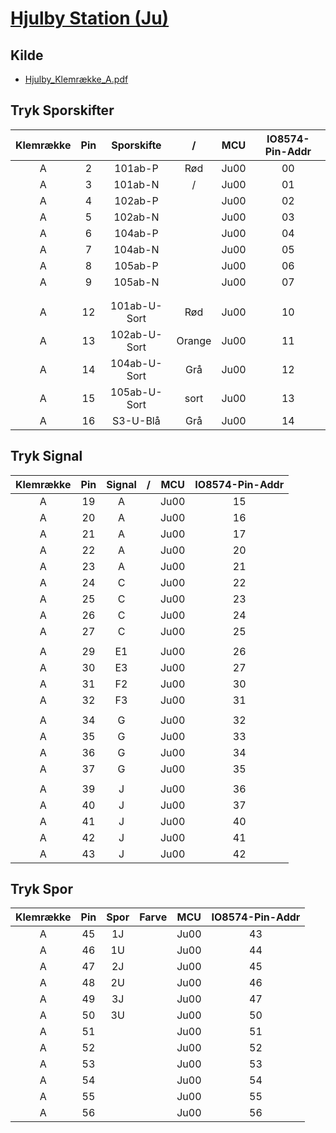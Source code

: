 # [Hjulby Station (Ju)](https://danskejernbaner.dk/vis.station.php?FORLOEB_ID=260&content=Hjulby-Station-(Ju))

## Kilde

* [Hjulby_Klemrække_A.pdf](/Database/OrgData/Hjulby/Hjulby_Klemrække_A.pdf)

## Tryk Sporskifter

|Klemrække|Pin|Sporskifte|/|MCU|IO8574-Pin-Addr|
|:---:|:---:|:---:|:---:|:---:|:---:|
|A|2|101ab-P|Rød|Ju00|00|
|A|3|101ab-N|/|Ju00|01|
|A|4|102ab-P||Ju00|02|
|A|5|102ab-N||Ju00|03|
|A|6|104ab-P||Ju00|04|
|A|7|104ab-N||Ju00|05|
|A|8|105ab-P||Ju00|06|
|A|9|105ab-N||Ju00|07|
|||||||
|||||||
|A|12|101ab-U-Sort|Rød|Ju00|10|
|A|13|102ab-U-Sort|Orange|Ju00|11|
|A|14|104ab-U-Sort|Grå|Ju00|12|
|A|15|105ab-U-Sort|sort|Ju00|13|
|A|16|S3-U-Blå|Grå|Ju00|14|

## Tryk Signal

|Klemrække|Pin|Signal|/|MCU|IO8574-Pin-Addr|
|:---:|:---:|:---:|:---:|:---:|:---:|
|A|19|A||Ju00|15|
|A|20|A||Ju00|16|
|A|21|A||Ju00|17|
|A|22|A||Ju00|20|
|A|23|A||Ju00|21|
|A|24|C||Ju00|22|
|A|25|C||Ju00|23|
|A|26|C||Ju00|24|
|A|27|C||Ju00|25|
|||||||
|A|29|E1||Ju00|26|
|A|30|E3||Ju00|27|
|A|31|F2||Ju00|30|
|A|32|F3||Ju00|31|
|||||||
|A|34|G||Ju00|32|
|A|35|G||Ju00|33|
|A|36|G||Ju00|34|
|A|37|G||Ju00|35|
|||||||
|A|39|J||Ju00|36|
|A|40|J||Ju00|37|
|A|41|J||Ju00|40|
|A|42|J||Ju00|41|
|A|43|J||Ju00|42|

## Tryk Spor

|Klemrække|Pin|Spor|Farve|MCU|IO8574-Pin-Addr|
|:---:|:---:|:---:|:---:|:---:|:---:|
|A|45|1J||Ju00|43|
|A|46|1U||Ju00|44|
|A|47|2J||Ju00|45|
|A|48|2U||Ju00|46|
|A|49|3J||Ju00|47|
|A|50|3U||Ju00|50|
|A|51|||Ju00|51|
|A|52|||Ju00|52|
|A|53|||Ju00|53|
|A|54|||Ju00|54|
|A|55|||Ju00|55|
|A|56|||Ju00|56|
